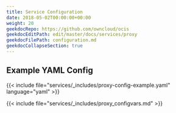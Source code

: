 ```yaml
---
title: Service Configuration
date: 2018-05-02T00:00:00+00:00
weight: 20
geekdocRepo: https://github.com/owncloud/ocis
geekdocEditPath: edit/master/docs/services/proxy
geekdocFilePath: configuration.md
geekdocCollapseSection: true
---
```


## Example YAML Config

{{< include file="services/_includes/proxy-config-example.yaml"  language="yaml" >}}

{{< include file="services/_includes/proxy_configvars.md" >}}